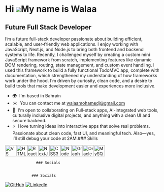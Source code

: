 Hi ![](https://user-images.githubusercontent.com/18350557/176309783-0785949b-9127-417c-8b55-ab5a4333674e.gif)My name is Walaa
=============================================================================================================================

Future Full Stack Developer
---------------------------

I’m a future full-stack developer passionate about building efficient, scalable, and user-friendly web applications. I enjoy working with JavaScript, Next.js, and Node.js to bring both frontend and backend systems to life. Recently, I challenged myself by creating a custom mini JavaScript framework from scratch, implementing features like dynamic DOM rendering, routing, state management, and custom event handling. I used this framework to build a fully functional TodoMVC app, complete with documentation, which strengthened my understanding of how frameworks work under the hood. I’m driven by curiosity, clean code, and a desire to build tools that make development easier and experiences more inclusive.

*   🌍  I'm based in Bahrain
*   ✉️  You can contact me at [walaamohamedj@gmail.com](mailto:walaamohamedj@gmail.com)
*   🤝  I'm open to collaborating on Full-stack apps, AI-integrated web tools, culturally inclusive digital projects, and anything with a clean UI and secure backend.
*   ⚡  I love turning ideas into interactive apps that solve real problems. Passionate about clean code, fast UI, and meaningful tech. Also—yes, I’ll still debug your code at 2AM.### Skills 
<p align="left">
<a href="https://code.visualstudio.com/" target="_blank" rel="noreferrer"><img src="https://raw.githubusercontent.com/danielcranney/readme-generator/main/public/icons/skills/visualstudiocode.svg" width="36" height="36" alt="VS Code" /></a><a href="https://developer.mozilla.org/en-US/docs/Glossary/HTML5" target="_blank" rel="noreferrer"><img src="https://raw.githubusercontent.com/danielcranney/readme-generator/main/public/icons/skills/html5-colored.svg" width="36" height="36" alt="HTML5" /></a><a href="https://reactjs.org/" target="_blank" rel="noreferrer"><img src="https://raw.githubusercontent.com/danielcranney/readme-generator/main/public/icons/skills/react-colored.svg" width="36" height="36" alt="React" /></a><a href="https://nextjs.org/docs" target="_blank" rel="noreferrer"><img src="https://raw.githubusercontent.com/danielcranney/readme-generator/main/public/icons/skills/nextjs-colored.svg" width="36" height="36" alt="NextJs" /></a><a href="https://www.w3.org/TR/CSS/#css" target="_blank" rel="noreferrer"><img src="https://raw.githubusercontent.com/danielcranney/readme-generator/main/public/icons/skills/css3-colored.svg" width="36" height="36" alt="CSS3" /></a><a href="https://nodejs.org/en/" target="_blank" rel="noreferrer"><img src="https://raw.githubusercontent.com/danielcranney/readme-generator/main/public/icons/skills/nodejs-colored.svg" width="36" height="36" alt="NodeJS" /></a><a href="https://graphql.org/" target="_blank" rel="noreferrer"><img src="https://raw.githubusercontent.com/danielcranney/readme-generator/main/public/icons/skills/graphql-colored.svg" width="36" height="36" alt="GraphQL" /></a><a href="https://www.oracle.com/uk/index.html" target="_blank" rel="noreferrer"><img src="https://raw.githubusercontent.com/danielcranney/readme-generator/main/public/icons/skills/oracle-colored.svg" width="36" height="36" alt="Oracle" /></a><a href="https://www.mysql.com/" target="_blank" rel="noreferrer"><img src="https://raw.githubusercontent.com/danielcranney/readme-generator/main/public/icons/skills/mysql-colored.svg" width="36" height="36" alt="MySQL" /></a>
                    </p>
                    
                  ### Socials
                  
                  
                ### Socials

[![GitHub](https://img.shields.io/badge/GitHub-000?style=for-the-badge&logo=github&logoColor=white)](https://github.com/wxmohd)
[![LinkedIn](https://img.shields.io/badge/LinkedIn-0A66C2?style=for-the-badge&logo=linkedin&logoColor=white)](https://www.linkedin.com/in/walaa-mohamed-b28604251)
